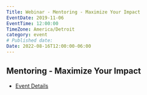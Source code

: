 ```yaml
---
Title: Webinar - Mentoring - Maximize Your Impact
EventDate: 2019-11-06
EventTime: 12:00:00
TimeZone: America/Detroit
category: event
# Published date:
Date: 2022-08-16T12:00:00-06:00
---
```


## Mentoring - Maximize Your Impact

* [Event Details](Mentoring_Webinar.md)